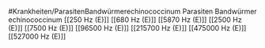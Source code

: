 #Krankheiten/ParasitenBandwürmerechinococcinum
Parasiten Bandwürmer echinococcinum
[[250 Hz (E)]]
[[680 Hz (E)]]
[[5870 Hz (E)]]
[[2500 Hz (E)]]
[[7500 Hz (E)]]
[[96500 Hz (E)]]
[[215700 Hz (E)]]
[[475000 Hz (E)]]
[[527000 Hz (E)]]